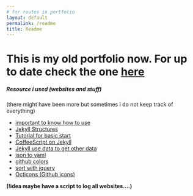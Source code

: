 ```yaml
---
# for routes in portfolio
layout: default
permalink: /readme
title: Readme
---
```



# This is my old portfolio now. For up to date check the one [here](https://github.com/josuerojasrojas/josuerojasrojas.github.io)

<!-- Most importantly....

- index.html or / was build using react and the source can be found [here](https://github.com/josuerojasrojas/josuerojasrojas.github.io-react)
- this whole folder is messy which i am going to delete a lot of things later
- i need to redesign the /projects page cause it doesn't go with the aesthetic presented in the index.html (again going to delete a lot of things later)
-->

<!-- My attempt to make a generic portfolio which uses liquid templating language(jekyll), sass, CoffeeScript, and python for getting data.

I am trying to make everything as generic as possible so it can be edited easily. The easiest way is to edit the \_data folder.

If you just change the username for the python file (githubcontent.py) inside \_data file and run it then you should see a whole different projects page. (note you need a github keys for the api calls and set up environmental variables). This script gets all public projects from github along with some information. It will also get your name, profile picture,  and all languages you used in github. All this and organize in a neat yml file to be edited if needed. (note every time you run the script it will replace the previous yml file.)

The file called about me is for the home page which is work in progress (no style; need a design). The first thing is links for LinkedIn, Facebook, and Instagram which shows up in the footer. Then the content is in theory should be organize by the title and then the content, for example About Me: "I am a computer, beep bop.". Each piece would be separated into its own boxes. (again this is a work in progress so this might change)

(i need a better design but i am not a designer so do not criticizes that too harshly, or you can give me some pointers) -->

<!-- One of my main goals is to make everything usable for another user.
(this is going to be a issue opened to be worked on)
Starting in data folder githubcontent.py should be changed to the person's username
- need to seperate username from get request (and check for auth tokens exits)
- might just get more info just cause and make filter to just make yml what is wanted -->
<!-- By changing a few links it can be done.. (i might need to test it, but in theory it should work... (might need to make a separate readme on what to change to make it for another user)) -->

<!-- __Anyway to see what I am currently doing to this site check github issues for this repo. [Check it Here!](https://github.com/josuerojasrojas/josuerojasrojas.github.io/issues)__ -->

<!-- ## TODO (list for myself) EVERYTHING MOVED TO ISSUES ON GITHUB
- update this readme (forever)
- MOVE ALL PENDING ISSUES ON GITHUB SO IT CAN BE EASILY BE MANAGE !IMPORTANT
- continue design for default page
- update assets to be more universal they do not work for deeper folders
- need better fonts (google fonts?)
- navBar
  - __make icons for navbar__ (this might take a while)
    - hover and active should be different
    - should also be updated according to data(but that is later)
  - make navbar responsive
    - should hide when it is mobile and have a button to make it appear
    - from tablet and higher it should look regular
- footer
  - contact link
  - about me link?
  - should have readme link on what i am currently working on
- 404
  - should be better styled
  - center 404
- main page
  - should be about me
  - interest
- ~~main page~~ projects page
  - __change this to projects page__
  - style
    - ~~seperate content into boxed~~ partially done
      - ~~make all boxes same height~~ done
      - hide description if it doesn't fit and add a show more toggle
    - ~~align boxes in the middle~~ done
    - ~~change color scheme~~ done but need opinion of others
    - text overflow problem with long titles ie. Migration_of_Language_and_Income
    - make title a bit bigger (again text overflow problem might occur worse)
  - filter
    - need their own icon that clearly shows what it is
    - ~~submenu buttons should filter result done? NEED TO IMPLEMENT NEW METHOD TO HANDLE BOOTSTRAP COLUMNSs~~ done
      - ~~add show all~~ done
      - add sort by name, data, etc
  - maybe add images of projects (easy peasy)
    - to make it easy all information would be stored in their respective github
- ~~make script to scrape github pages to get content (also currently working on this)~~ done
  - ~~use github api just to make things easier~~ done
  - ~~organize data into json object and write it out~~ done
  - ~~use the data as content~~ done
  - ~~might move script to data folder to easily write files in right place~~ done
  - scrape preview image link (after you add them)
  - ~~get project link if there is one~~
  - get commits from this project (will be on readme or some other link rendered somewhere else)
  - might change boxes to a bit lighter color like #100f10
- test
  - display flex should have prefix???
    - test in different browsers or online if prefix is needed -->

##### Resource i used (websites and stuff)
(there might have been more but sometimes i do not keep track of everything)
- [important to know how to use](http://google.com/)
- [Jekyll Structures](https://jekyllrb.com/docs/structure/)
- [Tutorial for basic start](http://jmcglone.com/guides/github-pages/)
- [CoffeeScript on Jekyll](http://www.mattjmorrison.com/today-i-learned/2014/10/10/learned.html)
- [Jekyll use data to get other data](https://stackoverflow.com/questions/36406583/jekyll-get-specific-data-data-based-on-an-name)
- [json to yaml](https://www.npmjs.com/package/json2yaml)
- [github colors](https://github.com/ozh/github-colors/blob/master/colors.json)
- [sort with jquery](https://stackoverflow.com/questions/13490391/jquery-sort-elements-using-data-id)
- [Octicons (Github icons)](https://octicons.github.com)

__(!idea maybe have a script to log all websites....)__
